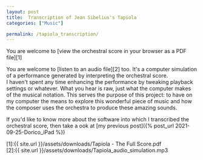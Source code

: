 ```yaml
---
layout: post  
title:  Transcription of Jean Sibelius's Tapiola
categories: ["Music"]  

permalink: /tapiola_transcription/
---
```


You are welcome to [view the orchestral score in your browser as a PDF file][1]  

You are welcome to [listen to an audio file][2] too. It's a computer simulation of a performance generated by interpreting the orchestral score.  
I haven't spent any time enhancing the performance by tweaking playback settings or whatever. What you hear is raw, just what the computer makes of the musical notation. This serves the purpose of this project: to have on my computer the means to explore this wonderful piece of music and how the composer uses the orchestra to produce these amazing sounds.

If you'd like to know more about the software into which I  transcribed the orchestral score, then take a ook at [my previous post]({% post_url 2021-09-25-Dorico_iPad %}) 

[1]:{{ site.url }}/assets/downloads/Tapiola - The Full Score.pdf  
[2]:{{ site.url }}/assets/downloads/Tapiola_audio_simulation.mp3